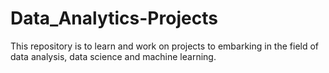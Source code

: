# Data_Analytics-Projects
This repository is to learn and work on projects to embarking in the field of data analysis, data science and machine learning. 
